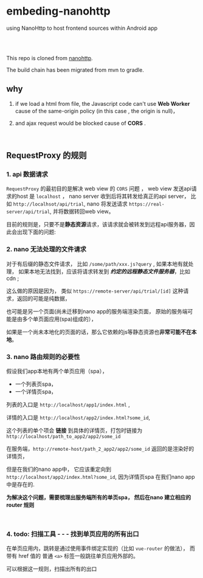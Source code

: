# embeding-nanohttp
 using NanoHttp to host frontend  sources within Android app 

<br/><br/>

This repo is cloned from [nanohttp](https://github.com/NanoHttpd/nanohttpd). 

The build chain has been migrated from mvn to gradle.

## why 

1. if we load a html from file, the Javascript code can't use **Web Worker** cause of the same-origin policy (in this case , the origin is null)， 

2. and ajax request would be blocked cause of **CORS** .


<br/>

## RequestProxy 的规则

### 1. api 数据请求

`RequestProxy` 的最初目的是解决 web view 的 `CORS` 问题 ， web view 发送api请求的host 是 `localhost` ，
nano server 收到后将其转发给真正的api server， 比如 `http://localhsot/api/trial`,
nano 将发送请求 `https://real-server/api/trial`, 并将数据转回web view。

目前的规则是，只要不是**静态资源**请求，该请求就会被转发到远程api服务器，因此会出现下面的问题:

### 2. nano 无法处理的文件请求

对于有后缀的静态文件请求， 比如 `/some/path/xxx.js?query` , 如果本地有就处理，
如果本地无法找到，应该将请求转发到 ***约定的远程静态文件服务器***，比如 cdn ;

这么做的原因是因为， 类似 `https://remote-server/api/trial/[id]` 这种请求，返回的可能是纯数据，

也可能是另一个页面(尚未迁移到nano app的服务端渲染页面， 原始的服务端可能是由多个单页面应用(spa)组成的），

如果是一个尚未本地化的页面的话，那么它依赖的js等静态资源也**非常可能不在本地**。

### 3. nano 路由规则的必要性

假设我们app本地有两个单页应用（spa），

- 一个列表页spa， 
- 一个详情页spa，

列表的入口是 `http://localhost/app1/index.html` ,

详情的入口是 `http://localhost/app2/index.html?some_id`,

这个列表的单个项会 **链接** 到具体的详情页，打包时链接为 `http://localhost/path_to_app2/app2/some_id`

在服务端，`http://remote-host/path_2_app2/app2/some_id` 返回的是渲染好的详情页，

但是在我们的nano app中， 它应该重定向到 `http://localhost/app2/index.html?some_id`, 因为详情页spa 在我们nano app中是存在的.

**为解决这个问题，需要梳理出服务端所有的单页spa， 然后在nano 建立相应的 router 规则**

<br/>

### 4. todo: 扫描工具 - - - 找到单页应用的所有出口

在单页应用内，跳转是通过使用事件绑定实现的（比如 `vue-router` 的做法）， 而带有 href 值的 普通 `<a>` 标签一般跳往单页应用外部的。

可以根据这一规则，扫描出所有的出口

